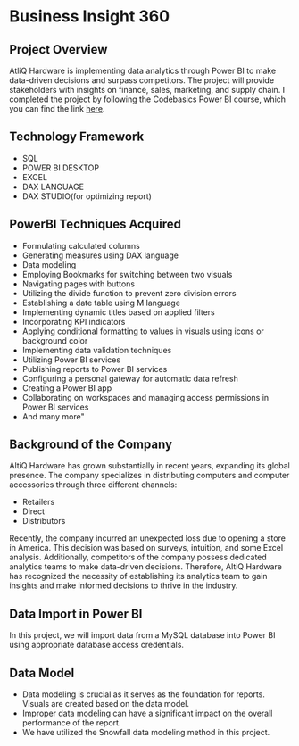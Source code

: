 # Business Insight 360
## Project Overview

AtliQ Hardware is implementing data analytics through Power BI to make data-driven decisions and surpass competitors. The project will provide stakeholders with insights on finance, sales, marketing, and supply chain. I completed the project by following the Codebasics Power BI course, which you can find the link [here](https://codebasics.io/bootcamps/data-analytics-bootcamp-with-practical-job-assistance).

## Technology Framework
* SQL
* POWER BI DESKTOP
* EXCEL
* DAX LANGUAGE
* DAX STUDIO(for optimizing report)

## PowerBI Techniques Acquired
* Formulating calculated columns
* Generating measures using DAX language
* Data modeling
* Employing Bookmarks for switching between two visuals
* Navigating pages with buttons
* Utilizing the divide function to prevent zero division errors
* Establishing a date table using M language
* Implementing dynamic titles based on applied filters
* Incorporating KPI indicators
* Applying conditional formatting to values in visuals using icons or background color
* Implementing data validation techniques
* Utilizing Power BI services
* Publishing reports to Power BI services
* Configuring a personal gateway for automatic data refresh
* Creating a Power BI app
* Collaborating on workspaces and managing access permissions in Power BI services
* And many more"

## Background of the Company
AltiQ Hardware has grown substantially in recent years, expanding its global presence. The company specializes in distributing computers and computer accessories through three different channels:
* Retailers
* Direct
* Distributors

Recently, the company incurred an unexpected loss due to opening a store in America. This decision was based on surveys, intuition, and some Excel analysis. Additionally, competitors of the company possess dedicated analytics teams to make data-driven decisions. Therefore, AltiQ Hardware has recognized the necessity of establishing its analytics team to gain insights and make informed decisions to thrive in the industry.

## Data Import in Power BI
In this project, we will import data from a MySQL database into Power BI using appropriate database access credentials.

## Data Model
* Data modeling is crucial as it serves as the foundation for reports. Visuals are created based on the data model.
* Improper data modeling can have a significant impact on the overall performance of the report.
* We have utilized the Snowfall data modeling method in this project.

